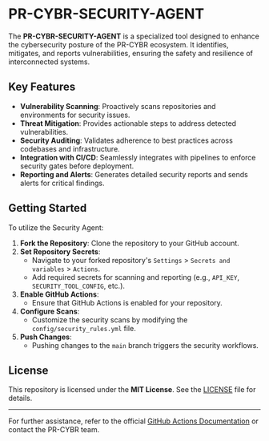 # PR-CYBR-SECURITY-AGENT

The **PR-CYBR-SECURITY-AGENT** is a specialized tool designed to enhance the cybersecurity posture of the PR-CYBR ecosystem. It identifies, mitigates, and reports vulnerabilities, ensuring the safety and resilience of interconnected systems.

## Key Features

- **Vulnerability Scanning**: Proactively scans repositories and environments for security issues.
- **Threat Mitigation**: Provides actionable steps to address detected vulnerabilities.
- **Security Auditing**: Validates adherence to best practices across codebases and infrastructure.
- **Integration with CI/CD**: Seamlessly integrates with pipelines to enforce security gates before deployment.
- **Reporting and Alerts**: Generates detailed security reports and sends alerts for critical findings.

## Getting Started

To utilize the Security Agent:

1. **Fork the Repository**: Clone the repository to your GitHub account.
2. **Set Repository Secrets**:
   - Navigate to your forked repository's `Settings` > `Secrets and variables` > `Actions`.
   - Add required secrets for scanning and reporting (e.g., `API_KEY`, `SECURITY_TOOL_CONFIG`, etc.).
3. **Enable GitHub Actions**:
   - Ensure that GitHub Actions is enabled for your repository.
4. **Configure Scans**:
   - Customize the security scans by modifying the `config/security_rules.yml` file.
5. **Push Changes**:
   - Pushing changes to the `main` branch triggers the security workflows.

## License

This repository is licensed under the **MIT License**. See the [LICENSE](LICENSE) file for details.

---

For further assistance, refer to the official [GitHub Actions Documentation](https://docs.github.com/en/actions) or contact the PR-CYBR team.
